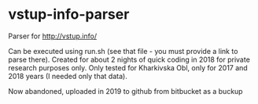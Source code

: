 # vstup-info-parser
Parser for http://vstup.info/ 

Can be executed using run.sh (see that file - you must provide a link to parse there).
Created for about 2 nights of quick coding in 2018 for private research purposes only.
Only tested for Kharkivska Obl, only for 2017 and 2018 years (I needed only that data).

Now abandoned, uploaded in 2019 to github from bitbucket as a buckup 
